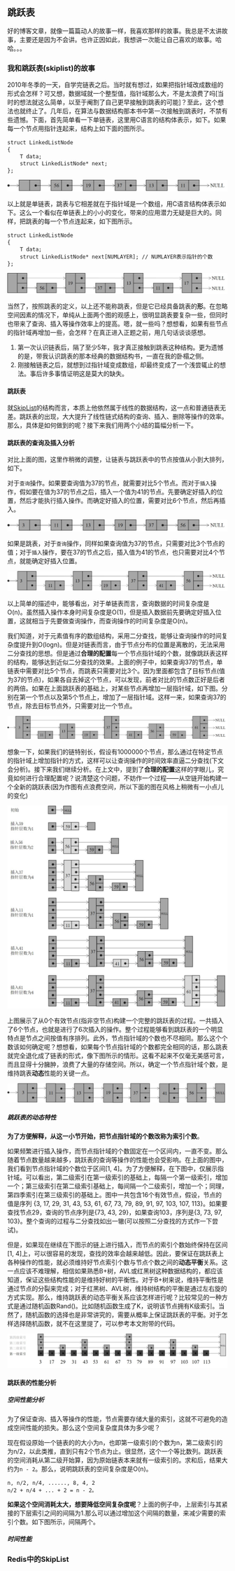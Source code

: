 ## 跳跃表
好的博客文章，就像一篇篇动人的故事一样，我喜欢那样的故事。我总是不太讲故事，主要还是因为不会讲。也许正因如此，我想讲一次能让自己喜欢的故事。哈哈。。。

### 我和跳跃表(skiplist)的故事
2010年冬季的一天，自学完链表之后。当时就有想过，如果把指针域改成数组的形式会怎样？可又想，数据域就一个整型值，指针域那么大，不是太浪费了吗[当时的想法就这么简单，以至于阉割了自己更早接触到跳表的可能]？至此，这个想法也就终止了。几年后，在算法与数据结构那本书中第一次接触到跳表时，不禁有些遗憾。下面，首先简单看一下单链表，这里用C语言的结构体表示，如下。如果每一个节点用指针连起来，结构上如下面的图所示。
    
    struct LinkedListNode
    {
        T data;
        struct LinkedListNode* next;
    };

![](https://github.com/WalkingNL/Pics/blob/master/List1.jpg)

以上就是单链表，跳表与它相差就在于指针域是一个数组，用C语言结构体表示如下。这么一个看似在单链表上的小小的变化，带来的应用潜力无疑是巨大的。同样，把跳表的每一个节点连起来，如下图所示。

    struct LinkedListNode
    {
        T data;
        struct LinkedListNode* next[NUMLAYER]; // NUMLAYER表示指针的个数
    };
![](https://github.com/WalkingNL/Pics/blob/master/SkipList1.jpg)

当然了，按照跳表的定义，以上还不能称跳表，但是它已经具备跳表的**形**。在忽略空间因素的情况下，单纯从上面两个图的观感上，很明显跳表要复杂一些，但同时也带来了查询、插入等操作效率上的提高。嗯，就一些吗？想想看，如果有些节点的指针域再增加一些，会怎样？在真正进入正题之前，用几句话谈谈感想。
1. 第一次认识链表后，隔了至少5年，我才真正接触到跳表这种结构。更为遗憾的是，带我认识跳表的那本经典的数据结构书，一直在我的卧榻之侧。
2. 刚接触链表之后，就想到过指针域变成数组，却最终变成了一个浅尝辄止的想法。事后许多事情证明这是莫大的缺失。

#### 跳跃表
就[SkipList](https://www.csee.umbc.edu/courses/undergraduate/341/fall01/Lectures/SkipLists/skip_lists/skip_lists.html)的结构而言，本质上他依然属于线性的数据结构，这一点和普通链表无差。跳跃表的出现，大大提升了线性链式结构的查询、插入、删除等操作的效率。那么，具体是如何做到的呢？接下来我们用两个小结的篇幅分析一下。
#### 跳跃表的查询及插入分析
对比上面的图，这里作稍微的调整，让链表与跳跃表中的节点按值从小到大排列，如下。

对于`查询`操作。如果要查询值为37的节点，就需要对比5个节点。而对于`插入`操作，假如要在值为37的节点之后，插入一个值为41的节点。先要确定好插入的位置，然后才能执行插入操作。而确定好插入的位置，需要对比6个节点，然后再插入。

![](https://github.com/WalkingNL/Pics/blob/master/list2.jpg)

如果是跳表，对于`查询`操作，同样如果查询值为37的节点，只需要对比3个节点的值；对于`插入`操作，要在37的节点之后，插入值为41的节点，也只需要对比4个节点，就能确定好插入位置。

![](https://github.com/WalkingNL/Pics/blob/master/SkipList2.jpg)

以上简单的描述中，能够看出，对于单链表而言，查询数据的时间复杂度是O(n)。虽然插入操作本身时间复杂度是O(1)，但是插入数据前先要确定好插入位置，这就相当于先要做查询操作，而查询操作的时间复杂度是O(n)。

我们知道，对于元素值有序的数组结构，采用二分查找，能够让查询操作的时间复杂度提升到O(logn)。但是对链表而言，由于节点分布的位置是离散的，无法采用二分查找的思想。但是通过**合理的配置**每一个节点指针域的个数，就像跳跃表这样的结构，能够达到近似二分查找的效果。上面的例子中，如果查询37的节点，单链表中需要对比5个节点，而跳表只需要对比3个。因为里面都包含了目标节点(值为37的节点)，如果各自去掉这个节点，可以发现，前者对比的节点数正好是后者的两倍。如果在上面跳跃表的基础上，对某些节点再增加一层指针域，如下图。分别在第一个节点以及第5个节点上，增加了一层指针域。这样一来，如果查询37的节点，除去目标节点外，只需要对比一个节点。

![](https://github.com/WalkingNL/Pics/blob/master/SkipList.jpg)

想象一下，如果我们的链特别长，假设有1000000个节点，那么通过在特定节点的指针域上增加指针的方式，这样可以让查询操作的时间效率直逼二分查找(下文会分析)。接下来我们继续分析。在上文中，提到了**合理的配置**这样的字眼儿，究竟如何进行合理配置呢？说清楚这个问题，不妨作一个过程——从空链开始构建一个全新的跳跃表(因为作图有点浪费空间，所以下面的图在风格上稍微有一小点儿的变化)

![](https://github.com/WalkingNL/Pics/blob/master/SkipList3.jpg)

上图展示了从0个有效节点(指非空节点)构建一个完整的跳跃表的过程。一共插入了6个节点，也就是进行了6次插入的操作。整个过程能够看到跳跃表的一个明显特点是节点之间按值有序排列。此外，节点指针域的个数也不尽相同。那么这个个数该如何确定呢？想想看，如果每个节点指针域的个数都完全相同的话，那么跳表就完全退化成了链表的形式，像下图所示的情形。这看不起来不仅毫无美感可言，而且显得十分臃肿，浪费了大量的存储空间。所以，确定一个节点指针域个数，是维持跳表**动态**性能的关键一点。

![](https://github.com/WalkingNL/Pics/blob/master/LinkList5.jpg)

##### 跳跃表的动态特性
**为了方便解释，从这一小节开始，把节点指针域的个数改称为索引个数**。

如果频繁进行插入操作，而节点指针域的个数固定在一个区间内，一直不变。那么随着节点数量越来越多，跳跃表的查询等操作的性能也会受影响。在上面的图中，我们看到节点指针域的个数位于区间[1, 4]。为了方便解释，在下图中，仅展示指针域。可以看出，第二级索引在第一级索引的基础上，每隔一个第一级索引，增加一个；第三级索引在第二级索引基础上，每间隔一个二级索引，增加一个；同理，第四季索引在第三级索引的基础上。图中一共包含16个有效节点，假设，节点的值是序列 {3, 17, 29, 31, 43, 53, 61, 67, 73, 79, 89, 91, 97, 103, 107, 113}。如果要查找节点29，查询的节点序列是{73, 43, 29}，如果查询103，序列是{3, 73, 97, 103}。整个查询的过程与二分查找如出一辙(可以按照二分查找的方式作一下尝试)。

但是，如果现在继续在下图示的链上进行插入，而节点的索引个数始终保持在区间[1, 4]上，可以很容易的发现，查找的效率会越来越低。因此，要保证在跳跃表上各种操作的性能，就必须维持好节点索引个数与节点个数之间的**动态平衡**关系。这一点应该不难理解，相信如果熟悉B+树，AVL或红黑树这种数据结构的，都应该知道，保证这些结构性能的是维持好树的平衡性。对于B+树来说，维持平衡性是通过节点的分裂来完成；对于红黑树、AVL树，维持树结构的平衡是通过左右旋的方式实现。那么，维持跳跃表的动态平衡关系应该怎样进行呢？比较常见的一种方式是通过随机函数Rand()。比如随机函数生成了K，说明该节点拥有K级索引。当然了，随机函数的选择也是非常讲究的，需要从概率上保证跳跃表的平衡。对于怎样选择随机函数，就不在这里提了，可以参考本文附带的代码。

![](https://github.com/WalkingNL/Pics/blob/master/SkipList7.jpg)

#### 跳跃表的性能分析
##### 空间性能分析
为了保证查询、插入等操作的性能，节点需要存储大量的索引，这就不可避免的造成空间性能的损失。那么这个空间复杂度具体为多少呢？

现在假设原始一个链表的的大小为n，也即第一级索引的个数为n，第二级索引的为n/2，以此类推，直到只有2个节点为止。很显然，这个一个等比数列。跳跃表的空间消耗从第二级开始算，因为原始链表本来就有一级索引的。求和后，结果大约为`n - 2`。那么，说明跳跃表的空间复杂度是O(n)。

    n, n/2, n/4, ......, 8, 4, 2
    n/2 + n/4 + ... + 2 = n - 2。
**如果这个空间消耗太大，想要降低空间复杂度呢**？上面的例子中，上层索引与其紧接的下层索引之间的间隔为1.那么可以通过增加这个间隔的数量，来减少需要的索引个数。如下图所示，间隔两个。


    
    
##### 时间性能

### Redis中的SkipList
